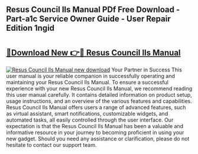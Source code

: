 ## Resus Council Ils Manual PDf Free Download - Part-a1c Service Owner Guide - User Repair Edition 1ngid

# <h2><a href="http://cf22580.oget.top/?id=Resus+Council+Ils+Manual">🔗Download New 👉🔴 Resus Council Ils Manual</a></h2>

[![Resus Council Ils Manual new download](https://i.imgur.com/5g1atiW.png)](http://cf22580.oget.top/?id=Resus+Council+Ils+Manual)
Your Partner in Success This user manual is your reliable companion in successfully operating and maintaining your Resus Council Ils Manual. To ensure a successful experience with your new Resus Council Ils Manual, we recommend reading this user manual carefully. It contains detailed information on product setup, usage instructions, and an overview of the various features and capabilities. Resus Council Ils Manual offers users a range of advanced features, such as virtual assistant, smart notifications, customizable widgets, and automated tasks, all easily controlled through the user interface. Our expectation is that the Resus Council Ils Manual has been a valuable and informative resource in your journey to becoming proficient in using your new gadget. Should you need any assistance or clarification, please do not hesitate to contact our support team.
